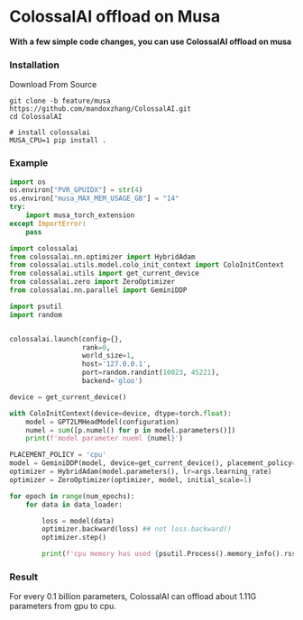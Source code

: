 # ColossalAI offload on Musa
<b> With a few simple code changes, you can use ColossalAI offload on musa </b>

### Installation
Download From Source

```shell
git clone -b feature/musa https://github.com/mandoxzhang/ColossalAI.git
cd ColossalAI

# install colossalai
MUSA_CPU=1 pip install .
```

### Example

```python
import os
os.environ["PVR_GPUIDX"] = str(4)
os.environ["musa_MAX_MEM_USAGE_GB"] = "14"
try:
    import musa_torch_extension
except ImportError:
    pass

import colossalai
from colossalai.nn.optimizer import HybridAdam
from colossalai.utils.model.colo_init_context import ColoInitContext
from colossalai.utils import get_current_device
from colossalai.zero import ZeroOptimizer
from colossalai.nn.parallel import GeminiDDP

import psutil
import random


colossalai.launch(config={},
                  rank=0,
                  world_size=1,
                  host='127.0.0.1',
                  port=random.randint(10023, 45221),
                  backend='gloo')

device = get_current_device()

with ColoInitContext(device=device, dtype=torch.float):
    model = GPT2LMHeadModel(configuration)
    numel = sum([p.numel() for p in model.parameters()])
    print(f'model parameter nueml {numel}')

PLACEMENT_POLICY = 'cpu'
model = GeminiDDP(model, device=get_current_device(), placement_policy=PLACEMENT_POLICY, pin_memory=True)
optimizer = HybridAdam(model.parameters(), lr=args.learning_rate)
optimizer = ZeroOptimizer(optimizer, model, initial_scale=1)

for epoch in range(num_epochs):
    for data in data_loader:

        loss = model(data)
        optimizer.backward(loss) ## not loss.backward()
        optimizer.step()

        print(f'cpu memory has used {psutil.Process().memory_info().rss / 1024**2:.2f} MB')
```

### Result
For every 0.1 billion parameters, ColossalAI can offload about 1.11G parameters from gpu to cpu.
